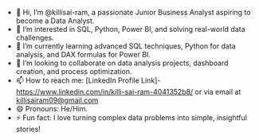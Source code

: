 - 👋 Hi, I’m @killisai-ram, a passionate Junior Business Analyst aspiring to become a Data Analyst.
- 👀 I’m interested in SQL, Python, Power BI, and solving real-world data challenges.
- 🌱 I’m currently learning advanced SQL techniques, Python for data analysis, and DAX formulas for Power BI.
- 💞️ I’m looking to collaborate on data analysis projects, dashboard creation, and process optimization.
- 📫 How to reach me: [LinkedIn Profile Link]- https://www.linkedin.com/in/killi-sai-ram-4041352b8/ or via email at killisairam09@gmail.com
- 😄 Pronouns: He/Him.
- ⚡ Fun fact: I love turning complex data problems into simple, insightful stories!
<!---
killisai-ram/killisai-ram is a ✨ special ✨ repository because its `README.md` (this file) appears on your GitHub profile.
You can click the Preview link to take a look at your changes.
--->

